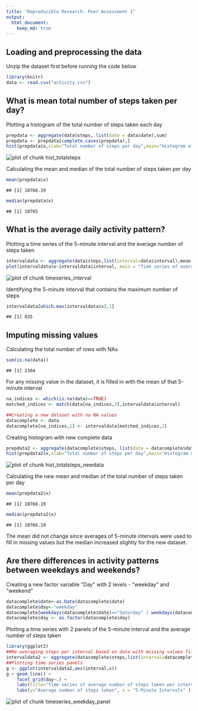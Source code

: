```yaml
---
title: "Reproducible Research: Peer Assessment 1"
output: 
  html_document:
    keep_md: true
---
```



## Loading and preprocessing the data
Unzip the dataset first before running the code below

```r
library(knitr)
data <- read.csv("activity.csv")
```

## What is mean total number of steps taken per day?
Plotting a histogram of the total number of steps taken each day

```r
prepdata <- aggregate(data$steps, list(date = data$date),sum)
prepdata <- prepdata[complete.cases(prepdata),]
hist(prepdata$x,xlab="Total number of steps per day",main="Histogram of total number of steps per day")
```

![plot of chunk hist_totalsteps](figure/hist_totalsteps-1.png) 


Calculating the mean and median of the total number of steps taken per day

```r
mean(prepdata$x)
```

```
## [1] 10766.19
```

```r
median(prepdata$x)
```

```
## [1] 10765
```

## What is the average daily activity pattern?
Plotting a time series of the 5-minute interval and the average number of steps taken 

```r
intervaldata <- aggregate(data$steps,list(interval=data$interval),mean,na.rm=TRUE)
plot(intervaldata$x~intervaldata$interval, main = "Time series of average number of steps taken per interval", xlab="5-Minute Intervals",ylab="Average number of steps taken", type="l")
```

![plot of chunk timeseries_interval](figure/timeseries_interval-1.png) 

Identifying the 5-minute interval that contains the maximum number of steps

```r
intervaldata[which.max(intervaldata$x),1]
```

```
## [1] 835
```
## Imputing missing values

Calculating the total number of rows with NAs

```r
sum(is.na(data))
```

```
## [1] 2304
```

For any missing value in the dataset, it is filled in with the mean of that 5-minute interval

```r
na_indices <- which(is.na(data)==TRUE)
matched_indices <- match(data[na_indices,3],intervaldata$interval)

##Creating a new dataset with no NA values
datacomplete <- data
datacomplete[na_indices,1] <- intervaldata[matched_indices,2]
```
Creating histogram with new complete data

```r
prepdata2 <- aggregate(datacomplete$steps, list(date = datacomplete$date),sum)
hist(prepdata2$x,xlab="Total number of steps per day",main="Histogram of total number of steps per day")
```

![plot of chunk hist_totalsteps_newdata](figure/hist_totalsteps_newdata-1.png) 

Calculating the new mean and median of the total number of steps taken per day

```r
mean(prepdata2$x)
```

```
## [1] 10766.19
```

```r
median(prepdata2$x)
```

```
## [1] 10766.19
```
The mean did not change since averages of 5-minute intervals were used to fill in missing values but the median increased slightly for the new dataset.

## Are there differences in activity patterns between weekdays and weekends?
Creating a new factor variable "Day" with 2 levels - "weekday" and "weekend"

```r
datacomplete$date<-as.Date(datacomplete$date)
datacomplete$day<-"weekday"
datacomplete[weekdays(datacomplete$date)=="Saturday" | weekdays(datacomplete$date)=="Sunday",4]<-"weekend"
datacomplete$day <- as.factor(datacomplete$day)
```

Plotting a time series with 2 panels of the 5-minute interval and the average number of steps taken

```r
library(ggplot2)
##Re-averaging steps per interval based on data with missing values filled in
intervaldata2 <- aggregate(datacomplete$steps,list(interval=datacomplete$interval,day=datacomplete$day),mean)
##Plotting time series panels
g <- ggplot(intervaldata2,aes(interval,x))
g + geom_line() + 
    facet_grid(day~.) + 
    labs(title="Time series of average number of steps taken per interval") + 
    labs(y="Average number of steps taken", x = "5-Minute Intervals" )  
```

![plot of chunk timeseries_weekday_panel](figure/timeseries_weekday_panel-1.png) 

